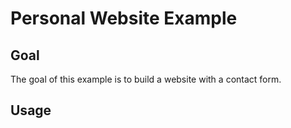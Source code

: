 # Personal Website Example

## Goal
The goal of this example is to build a website with a contact form.

## Usage
``````